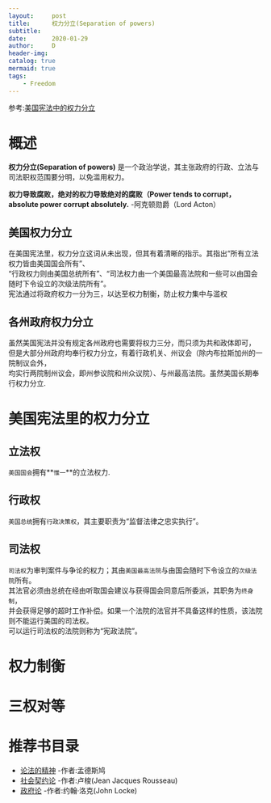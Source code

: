```yaml
---
layout:     post
title:      权力分立(Separation of powers)
subtitle:   
date:       2020-01-29
author:     D
header-img: 
catalog: true
mermaid: true
tags:
    - Freedom
---
```

参考:[美国宪法中的权力分立](https://zh.wikipedia.org/wiki/%E7%BE%8E%E5%9C%8B%E6%86%B2%E6%B3%95%E4%B8%AD%E7%9A%84%E6%AC%8A%E5%8A%9B%E5%88%86%E7%AB%8B)<br>

# 概述

**权力分立(Separation of powers)** 是一个政治学说，其主张政府的行政、立法与司法职权范围要分明，以免滥用权力。<br>

**权力导致腐败，绝对的权力导致绝对的腐败（Power tends to corrupt，absolute power corrupt absolutely.** -阿克顿勋爵（Lord Acton）<br>

## 美国权力分立
在美国宪法里，权力分立这词从未出现，但其有着清晰的指示。其指出“所有立法权力皆由美国国会所有”、<br>
“行政权力则由美国总统所有”、“司法权力由一个美国最高法院和一些可以由国会随时下令设立的次级法院所有”。<br>
宪法通过将政府权力一分为三，以达至权力制衡，防止权力集中与滥权<br>

## 各州政府权力分立
虽然美国宪法并没有规定各州政府也需要将权力三分，而只须为共和政体即可，<br>
但是大部分州政府均奉行权力分立，有着行政机关、州议会（除内布拉斯加州的一院制议会外，<br>
均实行两院制州议会，即州参议院和州众议院）、与州最高法院。虽然美国长期奉行权力分立.<br>

# 美国宪法里的权力分立
## 立法权
`美国国会`拥有**`惟一`**的立法权力.

## 行政权
`美国总统`拥有`行政决策权`，其主要职责为“监督法律之忠实执行”。

## 司法权
`司法权`为审判案件与争论的权力；其由`美国最高法院`与由国会随时下令设立的`次级法院`所有。<br>
其法官必须由总统在经由听取国会建议与获得国会同意后所委派，其职务为`终身制`，<br>
并会获得足够的超时工作补偿。如果一个法院的法官并不具备这样的性质，该法院则不能运行美国的司法权。<br>
可以运行司法权的法院则称为“宪政法院”。

# 权力制衡

# 三权对等

# 推荐书目录
- [论法的精神](https://zh.wikipedia.org/wiki/%E8%AB%96%E6%B3%95%E7%9A%84%E7%B2%BE%E7%A5%9E) -作者:孟德斯鸠<br>
- [社会契约论](https://zh.wikipedia.org/wiki/%E7%A4%BE%E4%BC%9A%E5%A5%91%E7%BA%A6%E8%AE%BA) -作者:卢梭(Jean Jacques Rousseau)<br>
- [政府论](https://zh.wikipedia.org/wiki/%E6%94%BF%E5%BA%9C%E8%AB%96) -作者:约翰·洛克(John Locke)

